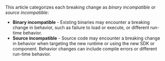 This article categorizes each breaking change as *binary incompatible* or *source incompatible*:

- **Binary incompatible** - Existing binaries may encounter a breaking change in behavior, such as failure to load or execute, or different run-time behavior.
- **Source incompatible** - Source code may encounter a breaking change in behavior when targeting the new runtime or using the new SDK or component. Behavior changes can include compile errors or different run-time behavior.
